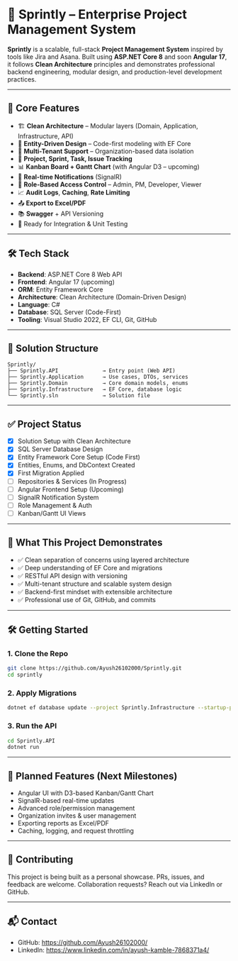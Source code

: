 
# 🚀 Sprintly – Enterprise Project Management System

**Sprintly** is a scalable, full-stack **Project Management System** inspired by tools like Jira and Asana. Built using **ASP.NET Core 8** and soon **Angular 17**, it follows **Clean Architecture** principles and demonstrates professional backend engineering, modular design, and production-level development practices.

---

## 🌟 Core Features

- 🏗️ **Clean Architecture** – Modular layers (Domain, Application, Infrastructure, API)
- 🧠 **Entity-Driven Design** – Code-first modeling with EF Core
- 🧾 **Multi-Tenant Support** – Organization-based data isolation
- 🎯 **Project, Sprint, Task, Issue Tracking**
- 📊 **Kanban Board + Gantt Chart** (with Angular D3 – upcoming)
- 🔔 **Real-time Notifications** (SignalR)
- 🔐 **Role-Based Access Control** – Admin, PM, Developer, Viewer
- 📈 **Audit Logs**, **Caching**, **Rate Limiting**
- 📤 **Export to Excel/PDF**
- 📚 **Swagger** + API Versioning
- 🧪 Ready for Integration & Unit Testing

---

## 🛠️ Tech Stack

- **Backend**: ASP.NET Core 8 Web API
- **Frontend**: Angular 17 (upcoming)
- **ORM**: Entity Framework Core
- **Architecture**: Clean Architecture (Domain-Driven Design)
- **Language**: C#
- **Database**: SQL Server (Code-First)
- **Tooling**: Visual Studio 2022, EF CLI, Git, GitHub

---

## 📂 Solution Structure

```
Sprintly/
├── Sprintly.API              → Entry point (Web API)
├── Sprintly.Application      → Use cases, DTOs, services
├── Sprintly.Domain           → Core domain models, enums
├── Sprintly.Infrastructure   → EF Core, database logic
└── Sprintly.sln              → Solution file
```

---

## ✅ Project Status

- [x] Solution Setup with Clean Architecture
- [x] SQL Server Database Design
- [x] Entity Framework Core Setup (Code First)
- [x] Entities, Enums, and DbContext Created
- [x] First Migration Applied
- [ ] Repositories & Services (In Progress)
- [ ] Angular Frontend Setup (Upcoming)
- [ ] SignalR Notification System
- [ ] Role Management & Auth
- [ ] Kanban/Gantt UI Views

---

## 🧠 What This Project Demonstrates

- ✅ Clean separation of concerns using layered architecture
- ✅ Deep understanding of EF Core and migrations
- ✅ RESTful API design with versioning
- ✅ Multi-tenant structure and scalable system design
- ✅ Backend-first mindset with extensible architecture
- ✅ Professional use of Git, GitHub, and commits

---

## 🛠️ Getting Started

### 1. Clone the Repo

```bash
git clone https://github.com/Ayush26102000/Sprintly.git
cd sprintly
```

### 2. Apply Migrations

```bash
dotnet ef database update --project Sprintly.Infrastructure --startup-project Sprintly.API
```

### 3. Run the API

```bash
cd Sprintly.API
dotnet run
```

---

## 📌 Planned Features (Next Milestones)

- Angular UI with D3-based Kanban/Gantt Chart
- SignalR-based real-time updates
- Advanced role/permission management
- Organization invites & user management
- Exporting reports as Excel/PDF
- Caching, logging, and request throttling

---


## 🤝 Contributing

This project is being built as a personal showcase. PRs, issues, and feedback are welcome. Collaboration requests? Reach out via LinkedIn or GitHub.

---

## 📬 Contact

- GitHub: https://github.com/Ayush26102000/
- LinkedIn: https://www.linkedin.com/in/ayush-kamble-7868371a4/
